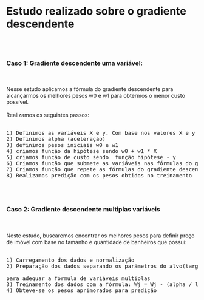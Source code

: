 # Estudo realizado sobre o gradiente descendente
<br>
<br>
<h3> Caso 1: Gradiente descendente uma variável:</h3><br><br>
Nesse estudo aplicamos a fórmula do gradiente descendente para alcançarmos os melhores pesos w0 e w1 para obtermos o menor custo possível.<br>
<br>
Realizamos os seguintes passos:
<br>
<br>
<pre>
1) Definimos as variáveis X e y. Com base nos valores X e y buscaremos encontrar os melhores pesos w0 e w1 para obtermos a previsão de qualquer outros valores X e y que nao estejam previamente definidos.
2) Definimos alpha (aceleração)
3) definimos pesos iniciais w0 e w1
4) criamos função da hipótese sendo w0 + w1 * X
5) criamos função de custo sendo  função hipótese - y
6) Criamos função que submete as variáveis nas fórmulas do gradiente descendente obtendo novos pesos w0 e w1
7) Criamos função que repete as fórmulas do gradiente descendente até obtermos pesos ajustados
8) Realizamos predição com os pesos obtidos no treinamento
</pre>
<br><br>
<h3>Caso 2: Gradiente descendente multiplas variáveis</h3>
<br>
<br>
Neste estudo, buscaremos encontrar os melhores pesos para definir preço de imóvel com base no tamanho e quantidade de banheiros que possui: <br><br>
<pre>
1) Carregamento dos dados e normalização
2) Preparação dos dados separando os parâmetros do alvo(target) e preenchimento do peso w0 com 1 <br>
para adequar a fórmula de variáveis multiplas
3) Treinamento dos dados com a fórmula: Wj = Wj - (alpha / len(X)) * [W(transposta)*X - Y(i)] * Xj(i)
4) Obteve-se os pesos aprimorados para predição 
